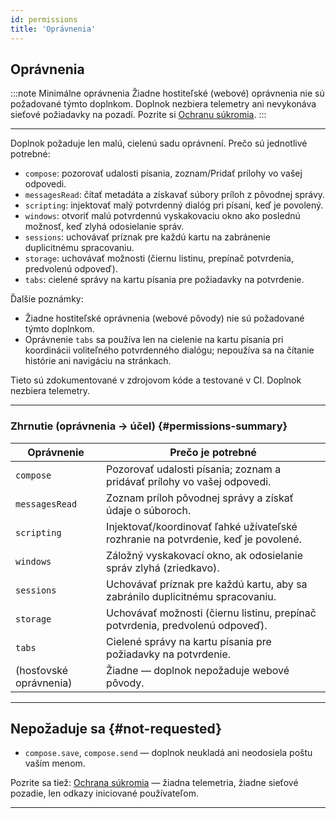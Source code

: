 ```yaml
---
id: permissions
title: 'Oprávnenia'
---
```


## Oprávnenia

:::note Minimálne oprávnenia
Žiadne hostiteľské (webové) oprávnenia nie sú požadované týmto doplnkom. Doplnok nezbiera telemetry ani nevykonáva sieťové požiadavky na pozadí. Pozrite si [Ochranu súkromia](privacy).
:::

---

Doplnok požaduje len malú, cielenú sadu oprávnení. Prečo sú jednotlivé potrebné:

- `compose`: pozorovať udalosti písania, zoznam/Pridať prílohy vo vašej odpovedi.
- `messagesRead`: čítať metadáta a získavať súbory príloh z pôvodnej správy.
- `scripting`: injektovať malý potvrdenný dialóg pri písaní, keď je povolený.
- `windows`: otvoriť malú potvrdennú vyskakovaciu okno ako poslednú možnosť, keď zlyhá odosielanie správ.
- `sessions`: uchovávať príznak pre každú kartu na zabránenie duplicitnému spracovaniu.
- `storage`: uchovávať možnosti (čiernu listinu, prepínač potvrdenia, predvolenú odpoveď).
- `tabs`: cielené správy na kartu písania pre požiadavky na potvrdenie.

Ďalšie poznámky:

- Žiadne hostiteľské oprávnenia (webové pôvody) nie sú požadované týmto doplnkom.
- Oprávnenie `tabs` sa používa len na cielenie na kartu písania pri koordinácii voliteľného potvrdenného dialógu; nepoužíva sa na čítanie histórie ani navigáciu na stránkach.

Tieto sú zdokumentované v zdrojovom kóde a testované v CI. Doplnok nezbiera telemetry.

---

### Zhrnutie (oprávnenia → účel) {#permissions-summary}

| Oprávnenie             | Prečo je potrebné                                                                  |
| ---------------------- | ---------------------------------------------------------------------------------- |
| `compose`              | Pozorovať udalosti písania; zoznam a pridávať prílohy vo vašej odpovedi.           |
| `messagesRead`         | Zoznam príloh pôvodnej správy a získať údaje o súboroch.                           |
| `scripting`            | Injektovať/koordinovať ľahké užívateľské rozhranie na potvrdenie, keď je povolené. |
| `windows`              | Záložný vyskakovací okno, ak odosielanie správ zlyhá (zriedkavo).                  |
| `sessions`             | Uchovávať príznak pre každú kartu, aby sa zabránilo duplicitnému spracovaniu.      |
| `storage`              | Uchovávať možnosti (čiernu listinu, prepínač potvrdenia, predvolenú odpoveď).      |
| `tabs`                 | Cielené správy na kartu písania pre požiadavky na potvrdenie.                      |
| (hosťovské oprávnenia) | Žiadne — doplnok nepožaduje webové pôvody.                                         |

---

## Nepožaduje sa {#not-requested}

- `compose.save`, `compose.send` — doplnok neukladá ani neodosiela poštu vaším menom.

Pozrite sa tiež: [Ochrana súkromia](privacy) — žiadna telemetria, žiadne sieťové pozadie, len odkazy iniciované používateľom.

---

